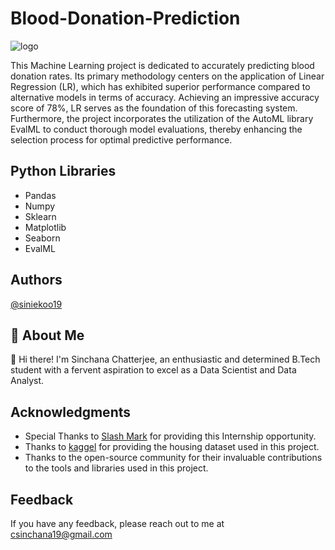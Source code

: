 # Blood-Donation-Prediction
![logo](https://github.com/siniekoo19/Blood-Donation-Prediction/assets/144519238/34ab80d6-f5ab-474b-8b95-5b4ca8559c16)

This Machine Learning project is dedicated to accurately predicting blood donation rates. Its primary methodology centers on the application of Linear Regression (LR), which has exhibited superior performance compared to alternative models in terms of accuracy. Achieving an impressive accuracy score of 78%, LR serves as the foundation of this forecasting system. Furthermore, the project incorporates the utilization of the AutoML library EvalML to conduct thorough model evaluations, thereby enhancing the selection process for optimal predictive performance.


## Python Libraries
- Pandas
- Numpy
- Sklearn
- Matplotlib
- Seaborn
- EvalML

## Authors
[@siniekoo19](https://github.com/siniekoo19)

## 🚀 About Me
👋 Hi there! I'm Sinchana Chatterjee, an enthusiastic and determined B.Tech student with a fervent aspiration to excel as a Data Scientist and Data Analyst.

## Acknowledgments

- Special Thanks to [Slash Mark](https://slashmark.cloud/) for providing this Internship opportunity.
- Thanks to [kaggel](https://www.kaggle.com/datasets/mmmarchetti/transfusion-dataset) for providing the housing dataset used in this project.
- Thanks to the open-source community for their invaluable contributions to the tools and libraries used in this project.

## Feedback

If you have any feedback, please reach out to me at csinchana19@gmail.com
